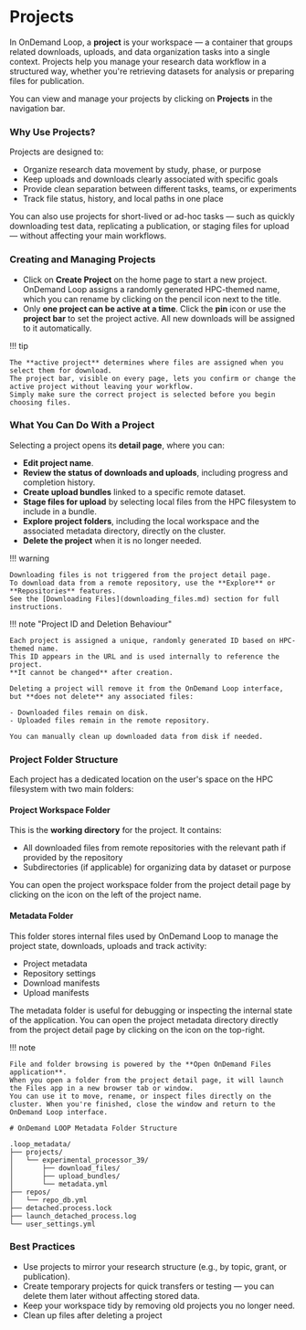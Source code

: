# Projects

In OnDemand Loop, a **project** is your workspace — a container that groups related downloads, uploads, and data organization tasks into a single context.
Projects help you manage your research data workflow in a structured way, whether you're retrieving datasets for analysis or preparing files for publication.

You can view and manage your projects by clicking on **Projects** in the navigation bar.

### Why Use Projects?

Projects are designed to:

- Organize research data movement by study, phase, or purpose
- Keep uploads and downloads clearly associated with specific goals
- Provide clean separation between different tasks, teams, or experiments
- Track file status, history, and local paths in one place

You can also use projects for short-lived or ad-hoc tasks — such as quickly downloading test data, replicating a publication, or staging files for upload — without affecting your main workflows.

### Creating and Managing Projects

- Click on **Create Project** on the home page to start a new project.  
  OnDemand Loop assigns a randomly generated HPC-themed name, which you can rename by clicking on the pencil icon next to the title.
- Only **one project can be active at a time**.
  Click the **pin** icon or use the **project bar** to set the project active. All new downloads will be assigned to it automatically.

!!! tip

    The **active project** determines where files are assigned when you select them for download.
    The project bar, visible on every page, lets you confirm or change the active project without leaving your workflow.
    Simply make sure the correct project is selected before you begin choosing files.

### What You Can Do With a Project

Selecting a project opens its **detail page**, where you can:

- **Edit project name**.
- **Review the status of downloads and uploads**, including progress and completion history.
- **Create upload bundles** linked to a specific remote dataset.
- **Stage files for upload** by selecting local files from the HPC filesystem to include in a bundle.
- **Explore project folders**, including the local workspace and the associated metadata directory, directly on the cluster.
- **Delete the project** when it is no longer needed.

!!! warning

    Downloading files is not triggered from the project detail page.
    To download data from a remote repository, use the **Explore** or **Repositories** features.  
    See the [Downloading Files](downloading_files.md) section for full instructions.

!!! note "Project ID and Deletion Behaviour"

    Each project is assigned a unique, randomly generated ID based on HPC-themed name.
    This ID appears in the URL and is used internally to reference the project.  
    **It cannot be changed** after creation.

    Deleting a project will remove it from the OnDemand Loop interface, but **does not delete** any associated files:
    
    - Downloaded files remain on disk.
    - Uploaded files remain in the remote repository.

    You can manually clean up downloaded data from disk if needed.

### Project Folder Structure

Each project has a dedicated location on the user's space on the HPC filesystem with two main folders:

#### Project Workspace Folder

This is the **working directory** for the project. It contains:

- All downloaded files from remote repositories with the relevant path if provided by the repository
- Subdirectories (if applicable) for organizing data by dataset or purpose

You can open the project workspace folder from the project detail page by clicking on the icon on the left of the project name.

#### Metadata Folder

This folder stores internal files used by OnDemand Loop to manage the project state, downloads, uploads and track activity:

- Project metadata
- Repository settings
- Download manifests
- Upload manifests

The metadata folder is useful for debugging or inspecting the internal state of the application.
You can open the project metadata directory directly from the project detail page by clicking on the icon on the top-right.

!!! note

    File and folder browsing is powered by the **Open OnDemand Files application**.  
    When you open a folder from the project detail page, it will launch the Files app in a new browser tab or window.  
    You can use it to move, rename, or inspect files directly on the cluster. When you're finished, close the window and return to the OnDemand Loop interface.

<pre><code># OnDemand LOOP Metadata Folder Structure

.loop_metadata/
├── projects/
│   └── experimental_processor_39/
│       ├── download_files/
│       ├── upload_bundles/
│       └── metadata.yml
├── repos/
│   └── repo_db.yml
├── detached.process.lock
├── launch_detached_process.log
└── user_settings.yml
</code></pre>
### Best Practices

- Use projects to mirror your research structure (e.g., by topic, grant, or publication).
- Create temporary projects for quick transfers or testing — you can delete them later without affecting stored data.
- Keep your workspace tidy by removing old projects you no longer need.
- Clean up files after deleting a project